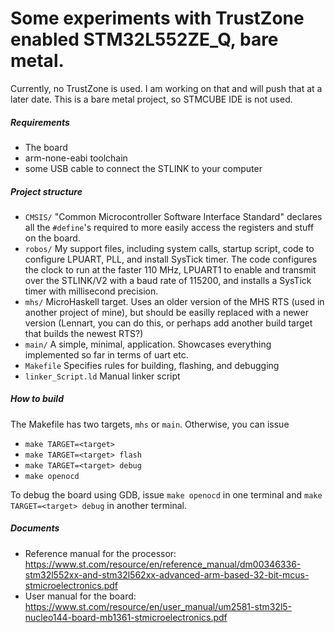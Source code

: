 # Some experiments with TrustZone enabled STM32L552ZE_Q, bare metal.

Currently, no TrustZone is used. I am working on that and will push that at a later date. This is a bare metal project, so STMCUBE IDE is not used.

##### Requirements

* The board
* arm-none-eabi toolchain
* some USB cable to connect the STLINK to your computer

##### Project structure

* `CMSIS/` "Common Microcontroller Software Interface Standard" declares all the `#define`'s required to more easily access the registers and stuff on the board.
* `robos/` My support files, including system calls, startup script, code to configure LPUART, PLL, and install SysTick timer. The code configures the clock to run at the faster 110 MHz, LPUART1 to enable and transmit over the STLINK/V2 with a baud rate of 115200, and installs a SysTick timer with millisecond precision.
* `mhs/` MicroHaskell target. Uses an older version of the MHS RTS (used in another project of mine), but should be easilly replaced with a newer version (Lennart, you can do this, or perhaps add another build target that builds the newest RTS?)
* `main/` A simple, minimal, application. Showcases everything implemented so far in terms of uart etc.
* `Makefile` Specifies rules for building, flashing, and debugging
* `linker_Script.ld` Manual linker script

##### How to build

The Makefile has two targets, `mhs` or `main`. Otherwise, you can issue

* `make TARGET=<target>`
* `make TARGET=<target> flash`
* `make TARGET=<target> debug`
* `make openocd`

To debug the board using GDB, issue `make openocd` in one terminal and `make TARGET=<target> debug` in another terminal.

##### Documents

* Reference manual for the processor: https://www.st.com/resource/en/reference_manual/dm00346336-stm32l552xx-and-stm32l562xx-advanced-arm-based-32-bit-mcus-stmicroelectronics.pdf
* User manual for the board: https://www.st.com/resource/en/user_manual/um2581-stm32l5-nucleo144-board-mb1361-stmicroelectronics.pdf

